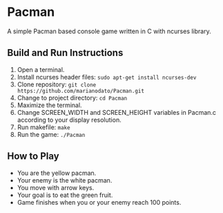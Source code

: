 # Pacman
A simple Pacman based console game written in C with ncurses library.

## Build and Run Instructions

1. Open a terminal.
2. Install ncurses header files: `sudo apt-get install ncurses-dev`
2. Clone repository: `git clone https://github.com/marianodato/Pacman.git`
3. Change to project directory: `cd Pacman`
4. Maximize the terminal.
5. Change SCREEN_WIDTH and SCREEN_HEIGHT variables in Pacman.c according to your display resolution.
6. Run makefile: `make`
7. Run the game: `./Pacman`

## How to Play

- You are the yellow pacman.
- Your enemy is the white pacman.
- You move with arrow keys.
- Your goal is to eat the green fruit.
- Game finishes when you or your enemy reach 100 points. 
